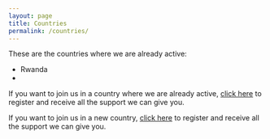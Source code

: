 ```yaml
---
layout: page
title: Countries
permalink: /countries/
---
```

These are the countries where we are already active:
* Rwanda
* 

If you want to join us in a country where we are already active, [click here](linkk.com) to register and receive all the support we can give you. 

If you want to join us in a new country, [click here](linkk.com) to register and receive all the support we can give you. 
